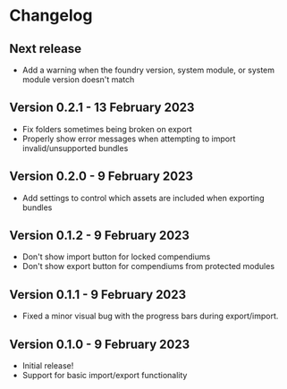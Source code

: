 # Changelog

## Next release

- Add a warning when the foundry version, system module, or system module version doesn't match

## Version 0.2.1 - 13 February 2023

- Fix folders sometimes being broken on export
- Properly show error messages when attempting to import invalid/unsupported bundles

## Version 0.2.0 - 9 February 2023

- Add settings to control which assets are included when exporting bundles

## Version 0.1.2 - 9 February 2023

- Don't show import button for locked compendiums
- Don't show export button for compendiums from protected modules

## Version 0.1.1 - 9 February 2023

- Fixed a minor visual bug with the progress bars during export/import.

## Version 0.1.0 - 9 February 2023

- Initial release!
- Support for basic import/export functionality
